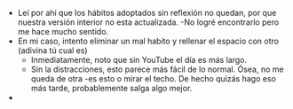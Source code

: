 - Leí por ahí que los hábitos adoptados sin reflexión no quedan, por que  nuestra versión interior no esta actualizada. 
	-No logré encontrarlo pero me hace mucho sentido.
- En mi caso, intento eliminar un mal habito y rellenar el espacio con otro (adivina tú cual es)
	- Inmediatamente, noto que sin YouTube el día es más largo. 
	- Sin la distracciones, esto parece más fácil de lo normal. Ósea, no me queda de otra -es esto o mirar el techo. De hecho quizás hago eso más tarde, probablemente salga algo mejor. 
- 